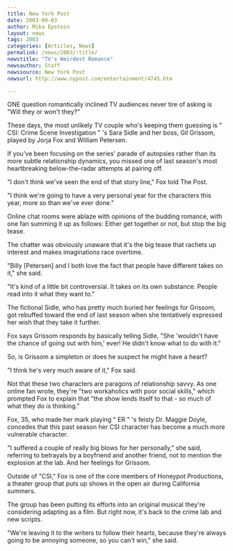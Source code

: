 ```yaml
---
title: New York Post
date: 2003-09-03
author: Mika Epstein
layout: news
tags: 2003
categories: [Articles, News]
permalink: /news/2003/:title/
newstitle: "TV's Weirdest Romance"
newsauthor: Staff  
newssource: New York Post  
newsurl: http://www.nypost.com/entertainment/4745.htm  

---
```


ONE question romantically inclined TV audiences never tire of asking is "Will they or won't they?"

These days, the most unlikely TV couple who's keeping them guessing is " CSI: Crime Scene Investigation " 's Sara Sidle and her boss, Gil Grissom, played by Jorja Fox and William Petersen. 

If you've been focusing on the series' parade of autopsies rather than its more subtle relationship dynamics, you missed one of last season's most heartbreaking below-the-radar attempts at pairing off. 

"I don't think we've seen the end of that story line," Fox told The Post. 

"I think we're going to have a very personal year for the characters this year, more so than we've ever done." 

Online chat rooms were ablaze with opinions of the budding romance, with one fan summing it up as follows: Either get together or not, but stop the big tease. 

The chatter was obviously unaware that it's the big tease that rachets up interest and makes imaginations race overtime. 

"Billy [Petersen] and I both love the fact that people have different takes on it," she said. 

"It's kind of a little bit controversial. It takes on its own substance. People read into it what they want to." 

The fictional Sidle, who has pretty much buried her feelings for Grissom, got rebuffed toward the end of last season when she tentatively expressed her wish that they take it further. 

Fox says Grissom responds by basically telling Sidle, "She 'wouldn't have the chance of going out with him,' ever! He didn't know what to do with it." 

So, is Grissom a simpleton or does he suspect he might have a heart? 

"I think he's very much aware of it," Fox said. 

Not that these two characters are paragons of relationship savvy. As one online fan wrote, they're "two workaholics with poor social skills," which prompted Fox to explain that "the show lends itself to that - so much of what they do is thinking." 

Fox, 35, who made her mark playing " ER " 's feisty Dr. Maggie Doyle, concedes that this past season her CSI character has become a much more vulnerable character. 

"I suffered a couple of really big blows for her personally," she said, referring to betrayals by a boyfriend and another friend, not to mention the explosion at the lab. And her feelings for Grissom. 

Outside of "CSI," Fox is one of the core members of Honeypot Productions, a theater group that puts up shows in the open air during California summers. 

The group has been putting its efforts into an original musical they're considering adapting as a film. But right now, it's back to the crime lab and new scripts. 

"We're leaving it to the writers to follow their hearts, because they're always going to be annoying someone, so you can't win," she said.

